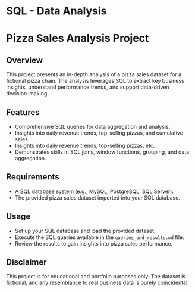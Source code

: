 
# SQL - Data Analysis
# Pizza Sales Analysis Project

## Overview
This project presents an in-depth analysis of a pizza sales dataset for a fictional pizza chain. The analysis leverages SQL to extract key business insights, understand performance trends, and support data-driven decision-making.

## Features
* Comprehensive SQL queries for data aggregation and analysis.
* Insights into daily revenue trends, top-selling pizzas, and cumulative sales.
* Insights into daily revenue trends, top-selling pizzas, etc.
* Demonstrates skills in SQL joins, window functions, grouping, and data aggregation.

## Requirements
* A SQL database system (e.g., MySQL, PostgreSQL, SQL Server).
* The provided pizza sales dataset imported into your SQL database.

## Usage
* Set up your SQL database and load the provided dataset.
* Execute the SQL queries available in the `queries_and_results.md` file.
* Review the results to gain insights into pizza sales performance.

## Disclaimer
This project is for educational and portfolio purposes only. The dataset is fictional, and any resemblance to real business data is purely coincidental.

